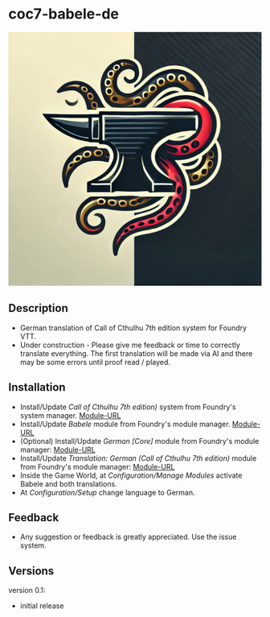 # coc7-babele-de

![coc7 babale de](/img/tentacleanvil.webp)
 
## Description

* German translation of Call of Cthulhu 7th edition system for Foundry VTT.
* Under construction - Please give me feedback or time to correctly translate everything. The first translation will be made via AI and there may be some errors until proof read / played.

## Installation

* Install/Update _Call of Cthulhu 7th edition)_ system from Foundry's system manager.
[Module-URL](https://foundryvtt.com/packages/CoC7/)
* Install/Update _Babele_ module from Foundry's module manager.
[Module-URL](https://foundryvtt.com/packages/babele/)
* (Optional) Install/Update _German [Core]_ module from Foundry's module manager:
[Module-URL](https://foundryvtt.com/packages/lang-de/)
* Install/Update _Translation: German (Call of Cthulhu 7th edition)_ module from Foundry's module manager:
[Module-URL](https://foundryvtt.com/packages/coc7-babele-de/)
* Inside the Game World, at _Configuration/Manage Modules_ activate Babele and both translations.
* At _Configuration/Setup_ change language to German.

## Feedback

* Any suggestion or feedback is greatly appreciated. Use the issue system.

## Versions

version 0.1:

* initial release

